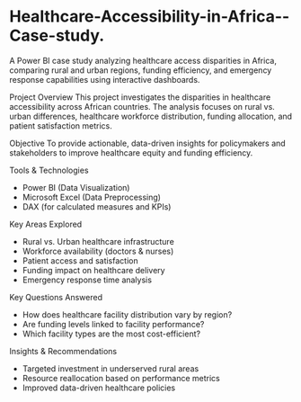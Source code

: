 # Healthcare-Accessibility-in-Africa--Case-study.
A Power BI case study analyzing healthcare access disparities in Africa, comparing rural and urban regions, funding efficiency, and emergency response capabilities using interactive dashboards.

Project Overview
This project investigates the disparities in healthcare accessibility across African countries. The analysis focuses on rural vs. urban differences, healthcare workforce distribution, funding allocation, and patient satisfaction metrics.

Objective
To provide actionable, data-driven insights for policymakers and stakeholders to improve healthcare equity and funding efficiency.

Tools & Technologies
- Power BI (Data Visualization)
- Microsoft Excel (Data Preprocessing)
- DAX (for calculated measures and KPIs)

Key Areas Explored
- Rural vs. Urban healthcare infrastructure
- Workforce availability (doctors & nurses)
- Patient access and satisfaction
- Funding impact on healthcare delivery
- Emergency response time analysis

Key Questions Answered
- How does healthcare facility distribution vary by region?
- Are funding levels linked to facility performance?
- Which facility types are the most cost-efficient?

Insights & Recommendations
- Targeted investment in underserved rural areas
- Resource reallocation based on performance metrics
- Improved data-driven healthcare policies
